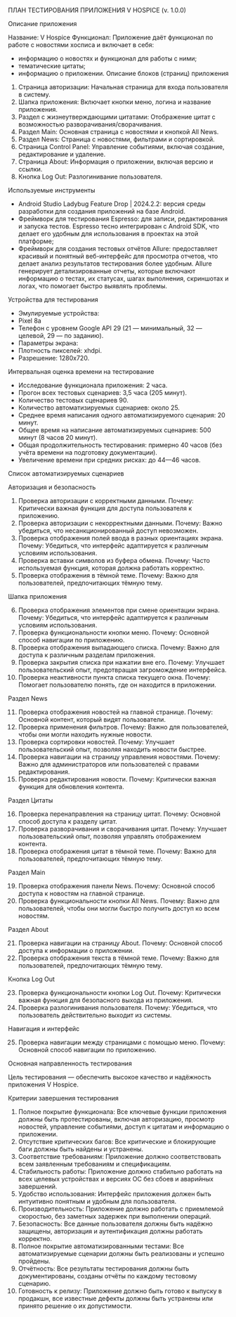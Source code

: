 ПЛАН ТЕСТИРОВАНИЯ ПРИЛОЖЕНИЯ V HOSPICE (v. 1.0.0)

Описание приложения

Название: V Hospice 
Функционал: 
Приложение даёт функционал по работе с новостями хосписа и включает в себя:
-	информацию о новостях и функционал для работы с ними;
- тематические цитаты;
-	информацию о приложении.
Описание блоков (страниц) приложения
1.	Страница авторизации: Начальная страница для входа пользователя в систему.
2.	Шапка приложения: Включает кнопки меню, логина и название приложения.
3.	Раздел с жизнеутверждающими цитатами: Отображение цитат с возможностью разворачивания/сворачивания.
4.	Раздел Main: Основная страница с новостями и кнопкой All News.
5.	Раздел News: Страница с новостями, фильтрами и сортировкой.
6.	Страница Control Panel: Управление событиями, включая создание, редактирование и удаление.
7.	Страница About: Информация о приложении, включая версию и ссылки.
8.	Кнопка Log Out: Разлогинивание пользователя.

Используемые инструменты
-	Android Studio Ladybug Feature Drop | 2024.2.2: версия среды разработки для создания приложений на базе Android.
-	Фреймворк для тестирования Espresso: для записи, редактирования и запуска тестов. Espresso тесно интегрирован с Android SDK, что делает его удобным для использования в проектах на этой платформе;
-	Фреймворк для создания тестовых отчётов Allure: предоставляет красивый и понятный веб-интерфейс для просмотра отчетов, что делает анализ результатов тестирования более удобным. Allure генерирует детализированные отчеты, которые включают информацию о тестах, их статусах, шагах выполнения, скриншотах и логах, что помогает быстро выявлять проблемы.

Устройства для тестирования

-	Эмулируемые устройства:
-	Pixel 8a 
-	Телефон с уровнем Google API 29 (21 — минимальный, 32 — целевой, 29 — по заданию).
-	Параметры экрана:
-	Плотность пикселей: xhdpi.
- Разрешение: 1280x720.

Интервальная оценка времени на тестирование

-	Исследование функционала приложения: 2 часа.
-	Прогон всех тестовых сценариев: 3,5 часа (205 минут).
-	Количество тестовых сценариев 90.
-	Количество автоматизируемых сценариев: около 25.
-	Среднее время написания одного автоматизируемого сценария: 20 минут.
-	Общее время на написание автоматизируемых сценариев: 500 минут (8 часов 20 минут).
-	Общая продолжительность тестирования: примерно 40 часов (без учёта времени на подготовку документации).
-	Увеличение времени при средних рисках: до 44—46 часов.

Список автоматизируемых сценариев

Авторизация и безопасность

1.	Проверка авторизации с корректными данными.
Почему: Критически важная функция для доступа пользователя к приложению.
2.	Проверка авторизации с некорректными данными.
Почему: Важно убедиться, что несанкционированный доступ невозможен.
3.	Проверка отображения полей ввода в разных ориентациях экрана.
Почему: Убедиться, что интерфейс адаптируется к различным условиям использования.
4.	Проверка вставки символов из буфера обмена.
Почему: Часто используемая функция, которая должна работать корректно.
5.	Проверка отображения в тёмной теме.
Почему: Важно для пользователей, предпочитающих тёмную тему.

Шапка приложения

6.	Проверка отображения элементов при смене ориентации экрана.
Почему: Убедиться, что интерфейс адаптируется к различным условиям использования.
7.	Проверка функциональности кнопки меню.
Почему: Основной способ навигации по приложению.
8.	Проверка отображения выпадающего списка.
Почему: Важно для доступа к различным разделам приложения.
9.	Проверка закрытия списка при нажатии вне его.
Почему: Улучшает пользовательский опыт, предотвращая загромождение интерфейса.
10.	Проверка неактивности пункта списка текущего окна.
Почему: Помогает пользователю понять, где он находится в приложении.

Раздел News

11.	Проверка отображения новостей на главной странице.
Почему: Основной контент, который видят пользователи.
12.	Проверка применения фильтров.
Почему: Важно для пользователей, чтобы они могли находить нужные новости.
13.	Проверка сортировки новостей.
Почему: Улучшает пользовательский опыт, позволяя находить новости быстрее.
14.	Проверка навигации на страницу управления новостями.
Почему: Важно для администраторов или пользователей с правами редактирования.
15.	Проверка редактирования новости.
Почему: Критически важная функция для обновления контента.

Раздел Цитаты

16.	Проверка перенаправления на страницу цитат.
Почему: Основной способ доступа к разделу цитат.
17.	Проверка разворачивания и сворачивания цитат.
Почему: Улучшает пользовательский опыт, позволяя управлять отображением контента.
18.	Проверка отображения цитат в тёмной теме.
Почему: Важно для пользователей, предпочитающих тёмную тему.

Раздел Main

19.	Проверка отображения панели News.
Почему: Основной способ доступа к новостям на главной странице.
20.	Проверка функциональности кнопки All News.
Почему: Важно для пользователей, чтобы они могли быстро получить доступ ко всем новостям.

Раздел About

21.	Проверка навигации на страницу About.
Почему: Основной способ доступа к информации о приложении.
22.	Проверка отображения текста в тёмной теме.
Почему: Важно для пользователей, предпочитающих тёмную тему.

Кнопка Log Out

23.	Проверка функциональности кнопки Log Out.
Почему: Критически важная функция для безопасного выхода из приложения.
24.	Проверка разлогинивания пользователя.
Почему: Убедиться, что пользователь действительно выходит из системы.

Навигация и интерфейс

25.	Проверка навигации между страницами с помощью меню.
Почему: Основной способ навигации по приложению.

 
Основная направленность тестирования

Цель тестирования — обеспечить высокое качество и надёжность приложения V Hospice. 

Критерии завершения тестирования

1.	Полное покрытие функционала: Все ключевые функции приложения должны быть протестированы, включая авторизацию, просмотр новостей, управление событиями, доступ к цитатам и информацию о приложении.
2.	Отсутствие критических багов: Все критические и блокирующие баги должны быть найдены и устранены.
3.	Соответствие требованиям: Приложение должно соответствовать всем заявленным требованиям и спецификациям.
4.	Стабильность работы: Приложение должно стабильно работать на всех целевых устройствах и версиях ОС без сбоев и аварийных завершений.
5.	Удобство использования: Интерфейс приложения должен быть интуитивно понятным и удобным для пользователя.
6.	Производительность: Приложение должно работать с приемлемой скоростью, без заметных задержек при выполнении операций.
7.	Безопасность: Все данные пользователя должны быть надёжно защищены, авторизация и аутентификация должны работать корректно.
8.	Полное покрытие автоматизированными тестами: Все автоматизируемые сценарии должны быть реализованы и успешно пройдены.
9.	Отчётность: Все результаты тестирования должны быть документированы, созданы отчёты по каждому тестовому сценарию.
10.	Готовность к релизу: Приложение должно быть готово к выпуску в продакшн, все известные дефекты должны быть устранены или принято решение о их допустимости.



